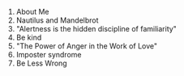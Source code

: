 1. About Me
2. Nautilus and Mandelbrot
3. "Alertness is the hidden discipline of familiarity"
4. Be kind
5. "The Power of Anger in the Work of Love"
6. Imposter syndrome
7. Be Less Wrong
